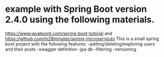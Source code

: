 # example with Spring Boot version 2.4.0 using the following materials.
https://www.javatpoint.com/spring-boot-tutorial and https://github.com/in28minutes/spring-microservices
This is a small spring boot project with the following features:
-adding/deleting/exploring users and their posts
-swagger definition 
-jpa db
-filtering
-versioning
